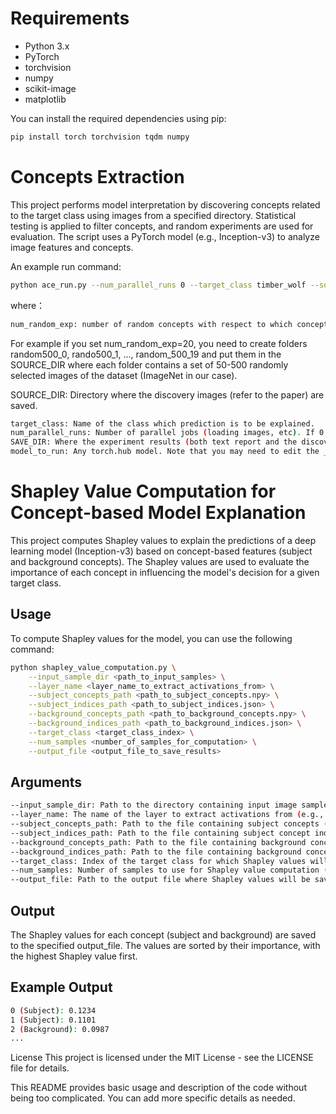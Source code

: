 # Requirements

- Python 3.x
- PyTorch
- torchvision
- numpy
- scikit-image
- matplotlib

You can install the required dependencies using pip:

```bash
pip install torch torchvision tqdm numpy
```


# Concepts Extraction

This project performs model interpretation by discovering concepts related to the target class using images from a specified directory. Statistical testing is applied to filter concepts, and random experiments are used for evaluation. The script uses a PyTorch model (e.g., Inception-v3) to analyze image features and concepts.

An example run command:

```bash
python ace_run.py --num_parallel_runs 0 --target_class timber_wolf --source_dir SOURCE_DIR_foreground --working_dir SAVE_DIR --model_to_run inception_v3 --labels_path imagenet_class_index.json --feature_names Mixed_7c --num_random_exp 20 --max_imgs 50 --min_imgs 30
```
where：
```bash
num_random_exp: number of random concepts with respect to which concept-activaion-vectors
```
For example if you set num_random_exp=20, you need to create folders random500_0, rando500_1, ..., random_500_19 and put them in the SOURCE_DIR where each folder contains a set of 50-500 randomly selected images of the dataset (ImageNet in our case).

SOURCE_DIR: Directory where the discovery images (refer to the paper) are saved. 

```bash
target_class: Name of the class which prediction is to be explained.
num_parallel_runs: Number of parallel jobs (loading images, etc). If 0, parallel processing is deactivated.
SAVE_DIR: Where the experiment results (both text report and the discovered concept examples) are saved.
model_to_run: Any torch.hub model. Note that you may need to edit the _get_gradients function in CICE.py.
```

# Shapley Value Computation for Concept-based Model Explanation

This project computes Shapley values to explain the predictions of a deep learning model (Inception-v3) based on concept-based features (subject and background concepts). The Shapley values are used to evaluate the importance of each concept in influencing the model's decision for a given target class.




## Usage

To compute Shapley values for the model, you can use the following command:
```bash
python shapley_value_computation.py \
    --input_sample_dir <path_to_input_samples> \
    --layer_name <layer_name_to_extract_activations_from> \
    --subject_concepts_path <path_to_subject_concepts.npy> \
    --subject_indices_path <path_to_subject_indices.json> \
    --background_concepts_path <path_to_background_concepts.npy> \
    --background_indices_path <path_to_background_indices.json> \
    --target_class <target_class_index> \
    --num_samples <number_of_samples_for_computation> \
    --output_file <output_file_to_save_results>
```
## Arguments
```bash
--input_sample_dir: Path to the directory containing input image samples.
--layer_name: The name of the layer to extract activations from (e.g., 'Mixed_7c').
--subject_concepts_path: Path to the file containing subject concepts (in .npy format).
--subject_indices_path: Path to the file containing subject concept indices (in .json format).
--background_concepts_path: Path to the file containing background concepts (in .npy format).
--background_indices_path: Path to the file containing background concept indices (in .json format).
--target_class: Index of the target class for which Shapley values will be computed.
--num_samples: Number of samples to use for Shapley value computation (default is 10).
--output_file: Path to the output file where Shapley values will be saved.
```
## Output
The Shapley values for each concept (subject and background) are saved to the specified output_file. The values are sorted by their importance, with the highest Shapley value first.

## Example Output
```bash
0 (Subject): 0.1234
1 (Subject): 0.1101
2 (Background): 0.0987
...
```
License
This project is licensed under the MIT License - see the LICENSE file for details.

This README provides basic usage and description of the code without being too complicated. You can add more specific details as needed.
